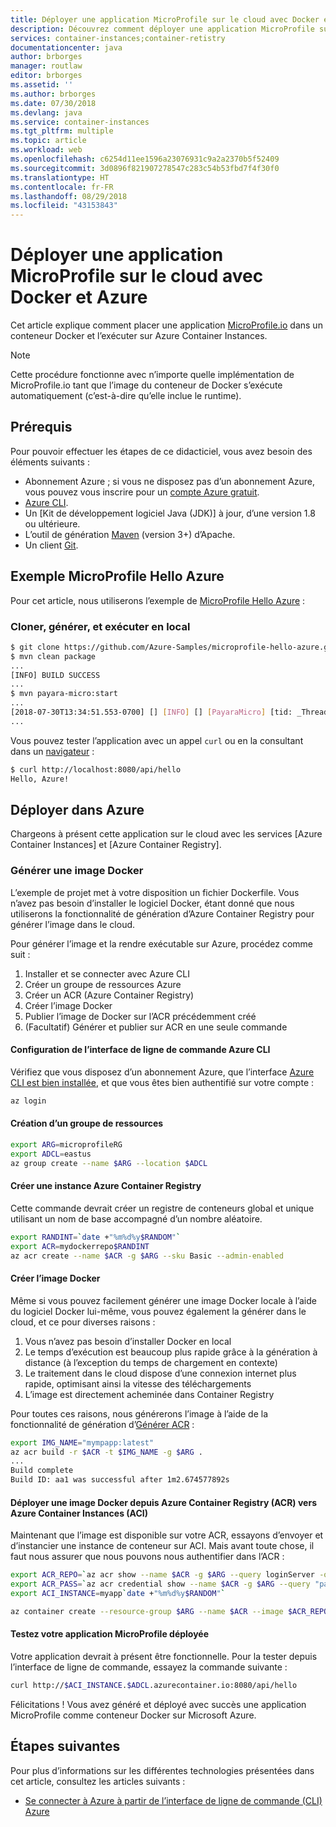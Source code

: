 ```yaml
---
title: Déployer une application MicroProfile sur le cloud avec Docker et Azure
description: Découvrez comment déployer une application MicroProfile sur le cloud à l’aide de Docker et d’Azure Container Instances.
services: container-instances;container-retistry
documentationcenter: java
author: brborges
manager: routlaw
editor: brborges
ms.assetid: ''
ms.author: brborges
ms.date: 07/30/2018
ms.devlang: java
ms.service: container-instances
ms.tgt_pltfrm: multiple
ms.topic: article
ms.workload: web
ms.openlocfilehash: c6254d11ee1596a23076931c9a2a2370b5f52409
ms.sourcegitcommit: 3d0896f821907278547c283c54b53fbd7f4f30f0
ms.translationtype: HT
ms.contentlocale: fr-FR
ms.lasthandoff: 08/29/2018
ms.locfileid: "43153843"
---
```

# <a name="deploy-a-microprofile-application-to-the-cloud-with-docker-and-azure"></a>Déployer une application MicroProfile sur le cloud avec Docker et Azure

Cet article explique comment placer une application [MicroProfile.io] dans un conteneur Docker et l’exécuter sur Azure Container Instances.

> [!NOTE]
>
> Cette procédure fonctionne avec n’importe quelle implémentation de MicroProfile.io tant que l’image du conteneur de Docker s’exécute automatiquement (c’est-à-dire qu’elle inclue le runtime).

## <a name="prerequisites"></a>Prérequis

Pour pouvoir effectuer les étapes de ce didacticiel, vous avez besoin des éléments suivants :

* Abonnement Azure ; si vous ne disposez pas d’un abonnement Azure, vous pouvez vous inscrire pour un [compte Azure gratuit].
* [Azure CLI].
* Un [Kit de développement logiciel Java (JDK)] à jour, d’une version 1.8 ou ultérieure.
* L’outil de génération [Maven] (version 3+) d’Apache.
* Un client [Git].

## <a name="microprofile-hello-azure-sample"></a>Exemple MicroProfile Hello Azure

Pour cet article, nous utiliserons l’exemple de [MicroProfile Hello Azure](https://github.com/azure-samples/microprofile-hello-azure) :

### <a name="clone-build-and-run-locally"></a>Cloner, générer, et exécuter en local

```bash
$ git clone https://github.com/Azure-Samples/microprofile-hello-azure.git
$ mvn clean package
...
[INFO] BUILD SUCCESS
...
$ mvn payara-micro:start
...
[2018-07-30T13:34:51.553-0700] [] [INFO] [] [PayaraMicro] [tid: _ThreadID=1 _ThreadName=main] [timeMillis: 1532982891553] [levelValue: 800] Payara Micro  5.182 #badassmicrofish (build 303) ready in 10,304 (ms)
...
```

Vous pouvez tester l’application avec un appel `curl` ou en la consultant dans un [navigateur](http://localhost:8080/api/hello) :

```bash
$ curl http://localhost:8080/api/hello
Hello, Azure!
```

## <a name="deploy-to-azure"></a>Déployer dans Azure

Chargeons à présent cette application sur le cloud avec les services [Azure Container Instances] et [Azure Container Registry].

### <a name="build-a-docker-image"></a>Générer une image Docker

L’exemple de projet met à votre disposition un fichier Dockerfile. Vous n’avez pas besoin d’installer le logiciel Docker, étant donné que nous utiliserons la fonctionnalité de génération d’Azure Container Registry pour générer l’image dans le cloud.

Pour générer l’image et la rendre exécutable sur Azure, procédez comme suit :

1. Installer et se connecter avec Azure CLI
1. Créer un groupe de ressources Azure
1. Créer un ACR (Azure Container Registry)
1. Créer l’image Docker
1. Publier l’image de Docker sur l’ACR précédemment créé
1. (Facultatif) Générer et publier sur ACR en une seule commande


#### <a name="set-up-azure-cli"></a>Configuration de l’interface de ligne de commande Azure CLI

Vérifiez que vous disposez d’un abonnement Azure, que l’interface [Azure CLI est bien installée](https://docs.microsoft.com/cli/azure/install-azure-cli?view=azure-cli-latest), et que vous êtes bien authentifié sur votre compte :

```bash
az login
```

#### <a name="create-a-resource-group"></a>Création d’un groupe de ressources

```bash
export ARG=microprofileRG
export ADCL=eastus
az group create --name $ARG --location $ADCL
```

#### <a name="create-an-azure-container-registry-instance"></a>Créer une instance Azure Container Registry

Cette commande devrait créer un registre de conteneurs global et unique utilisant un nom de base accompagné d’un nombre aléatoire.

```bash
export RANDINT=`date +"%m%d%y$RANDOM"`
export ACR=mydockerrepo$RANDINT
az acr create --name $ACR -g $ARG --sku Basic --admin-enabled
```

#### <a name="build-the-docker-image"></a>Créer l’image Docker

Même si vous pouvez facilement générer une image Docker locale à l’aide du logiciel Docker lui-même, vous pouvez également la générer dans le cloud, et ce pour diverses raisons :

1. Vous n’avez pas besoin d’installer Docker en local
1. Le temps d’exécution est beaucoup plus rapide grâce à la génération à distance (à l’exception du temps de chargement en contexte)
1. Le traitement dans le cloud dispose d’une connexion internet plus rapide, optimisant ainsi la vitesse des téléchargements
1. L’image est directement acheminée dans Container Registry

Pour toutes ces raisons, nous générerons l’image à l’aide de la fonctionnalité de génération d’[Générer ACR] :

```bash
export IMG_NAME="mympapp:latest"
az acr build -r $ACR -t $IMG_NAME -g $ARG .
...
Build complete
Build ID: aa1 was successful after 1m2.674577892s
```

#### <a name="deploy-docker-image-from-azure-container-registry-acr-into-container-instances-aci"></a>Déployer une image Docker depuis Azure Container Registry (ACR) vers Azure Container Instances (ACI)

Maintenant que l’image est disponible sur votre ACR, essayons d’envoyer et d’instancier une instance de conteneur sur ACI. Mais avant toute chose, il faut nous assurer que nous pouvons nous authentifier dans l’ACR :

```bash
export ACR_REPO=`az acr show --name $ACR -g $ARG --query loginServer -o tsv`
export ACR_PASS=`az acr credential show --name $ACR -g $ARG --query "passwords[0].value" -o tsv`
export ACI_INSTANCE=myapp`date +"%m%d%y$RANDOM"`

az container create --resource-group $ARG --name $ACR --image $ACR_REPO/$IMG_NAME --cpu 1 --memory 1 --registry-login-server $ACR_REPO --registry-username $ACR --registry-password $ACR_PASS --dns-name-label $ACI_INSTANCE --ports 8080
```

#### <a name="test-your-deployed-microprofile-application"></a>Testez votre application MicroProfile déployée

Votre application devrait à présent être fonctionnelle. Pour la tester depuis l’interface de ligne de commande, essayez la commande suivante :

```bash
curl http://$ACI_INSTANCE.$ADCL.azurecontainer.io:8080/api/hello
````

Félicitations ! Vous avez généré et déployé avec succès une application MicroProfile comme conteneur Docker sur Microsoft Azure.

## <a name="next-steps"></a>Étapes suivantes

Pour plus d’informations sur les différentes technologies présentées dans cet article, consultez les articles suivants :

* [Se connecter à Azure à partir de l’interface de ligne de commande (CLI) Azure](/azure/xplat-cli-connect)

<!-- URL List -->

[Générer ACR]: https://docs.microsoft.com/en-us/azure/container-registry/container-registry-build-overview
[MicroProfile.io]: https://microprofile.io
[Azure CLI]: /cli/azure/overview
[Azure for Java Developers]: https://docs.microsoft.com/java/azure/
[Azure portal]: https://portal.azure.com/
[compte Azure gratuit]: https://azure.microsoft.com/pricing/free-trial/
[Git]: https://github.com/
[Maven]: http://maven.apache.org/
